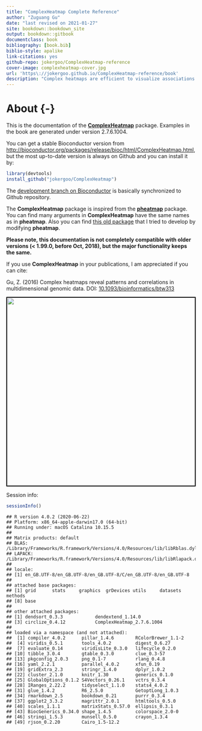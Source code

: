 ```yaml
--- 
title: "ComplexHeatmap Complete Reference"
author: "Zuguang Gu"
date: "last revised on 2021-01-27"
site: bookdown::bookdown_site
output: bookdown::gitbook
documentclass: book
bibliography: [book.bib]
biblio-style: apalike
link-citations: yes
github-repo: jokergoo/ComplexHeatmap-reference
cover-image: complexheatmap-cover.jpg
url: 'https\://jokergoo.github.io/ComplexHeatmap-reference/book'
description: "Complex heatmaps are efficient to visualize associations between different sources of data sets and reveal potential patterns. Here the ComplexHeatmap R package provides a highly flexible way to arrange multiple heatmaps and supports various annotation graphics. This book is the complete reference to ComplexHeatmap pacakge."
---
```


# About {-}

This is the documentation of the
[**ComplexHeatmap**](https://github.com/jokergoo/ComplexHeatmap) package. Examples in the book
are generated under version 2.7.6.1004.

You can get a stable Bioconductor version from http://bioconductor.org/packages/release/bioc/html/ComplexHeatmap.html, but the most up-to-date version is always on Github and you can install it by:


```r
library(devtools)
install_github("jokergoo/ComplexHeatmap")
```

The [development branch on Bioconductor](http://bioconductor.org/packages/devel/bioc/html/ComplexHeatmap.html) is
basically synchronized to Github repository. 

The **ComplexHeatmap** package is inspired from the [**pheatmap**](https://CRAN.R-project.org/package=pheatmap) package. You can find many arguments in **ComplexHeatmap** have the same names as in **pheatmap**. Also you
can find [this old package](https://github.com/jokergoo/pheatmap2) that I tried to develop by modifying **pheatmap**.

**Please note, this documentation is not completely compatible with older versions (< 1.99.0, before
Oct, 2018), but the major functionality keeps the same.**

If you use **ComplexHeatmap** in your publications, I am appreciated if you can cite:

Gu, Z. (2016) Complex heatmaps reveal patterns and correlations in multidimensional genomic data.
DOI: [10.1093/bioinformatics/btw313](https://doi.org/10.1093/bioinformatics/btw313)


<img src="complexheatmap-cover.jpg" style="width:500px;border:2px solid black;" />



Session info:


```r
sessionInfo()
```

```
## R version 4.0.2 (2020-06-22)
## Platform: x86_64-apple-darwin17.0 (64-bit)
## Running under: macOS Catalina 10.15.5
## 
## Matrix products: default
## BLAS:   /Library/Frameworks/R.framework/Versions/4.0/Resources/lib/libRblas.dylib
## LAPACK: /Library/Frameworks/R.framework/Versions/4.0/Resources/lib/libRlapack.dylib
## 
## locale:
## [1] en_GB.UTF-8/en_GB.UTF-8/en_GB.UTF-8/C/en_GB.UTF-8/en_GB.UTF-8
## 
## attached base packages:
## [1] grid      stats     graphics  grDevices utils     datasets  methods  
## [8] base     
## 
## other attached packages:
## [1] dendsort_0.3.3            dendextend_1.14.0        
## [3] circlize_0.4.12           ComplexHeatmap_2.7.6.1004
## 
## loaded via a namespace (and not attached):
##  [1] compiler_4.0.2      pillar_1.4.6        RColorBrewer_1.1-2 
##  [4] viridis_0.5.1       tools_4.0.2         digest_0.6.27      
##  [7] evaluate_0.14       viridisLite_0.3.0   lifecycle_0.2.0    
## [10] tibble_3.0.4        gtable_0.3.0        clue_0.3-57        
## [13] pkgconfig_2.0.3     png_0.1-7           rlang_0.4.8        
## [16] yaml_2.2.1          parallel_4.0.2      xfun_0.19          
## [19] gridExtra_2.3       stringr_1.4.0       dplyr_1.0.2        
## [22] cluster_2.1.0       knitr_1.30          generics_0.1.0     
## [25] GlobalOptions_0.1.2 S4Vectors_0.26.1    vctrs_0.3.4        
## [28] IRanges_2.22.2      tidyselect_1.1.0    stats4_4.0.2       
## [31] glue_1.4.2          R6_2.5.0            GetoptLong_1.0.3   
## [34] rmarkdown_2.5       bookdown_0.21       purrr_0.3.4        
## [37] ggplot2_3.3.2       magrittr_2.0.1      htmltools_0.5.0    
## [40] scales_1.1.1        matrixStats_0.57.0  ellipsis_0.3.1     
## [43] BiocGenerics_0.34.0 shape_1.4.5         colorspace_2.0-0   
## [46] stringi_1.5.3       munsell_0.5.0       crayon_1.3.4       
## [49] rjson_0.2.20        Cairo_1.5-12.2
```

